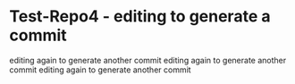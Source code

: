 # Test-Repo4 - editing to generate a commit
editing again to generate another commit
editing again to generate another commit
editing again to generate another commit
